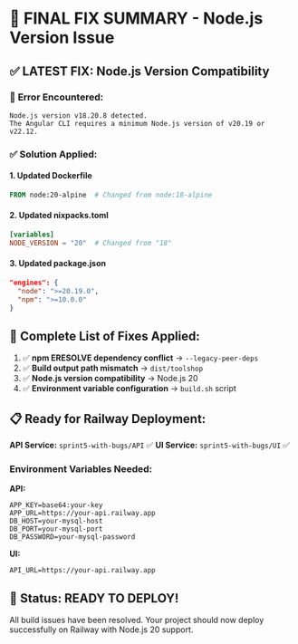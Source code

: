 # 🎯 FINAL FIX SUMMARY - Node.js Version Issue

## ✅ **LATEST FIX: Node.js Version Compatibility**

### 🔴 **Error Encountered:**
```
Node.js version v18.20.8 detected.
The Angular CLI requires a minimum Node.js version of v20.19 or v22.12.
```

### ✅ **Solution Applied:**

#### 1. **Updated Dockerfile**
```dockerfile
FROM node:20-alpine  # Changed from node:18-alpine
```

#### 2. **Updated nixpacks.toml**
```toml
[variables]
NODE_VERSION = "20"  # Changed from "18"
```

#### 3. **Updated package.json**
```json
"engines": {
  "node": ">=20.19.0",
  "npm": ">=10.0.0"
}
```

## 🚀 **Complete List of Fixes Applied:**

1. ✅ **npm ERESOLVE dependency conflict** → `--legacy-peer-deps`
2. ✅ **Build output path mismatch** → `dist/toolshop`
3. ✅ **Node.js version compatibility** → Node.js 20
4. ✅ **Environment variable configuration** → `build.sh` script

## 📋 **Ready for Railway Deployment:**

**API Service:** `sprint5-with-bugs/API` ✅
**UI Service:** `sprint5-with-bugs/UI` ✅

### **Environment Variables Needed:**

**API:**
```
APP_KEY=base64:your-key
APP_URL=https://your-api.railway.app
DB_HOST=your-mysql-host
DB_PORT=your-mysql-port
DB_PASSWORD=your-mysql-password
```

**UI:**
```
API_URL=https://your-api.railway.app
```

## 🎉 **Status: READY TO DEPLOY!**

All build issues have been resolved. Your project should now deploy successfully on Railway with Node.js 20 support.
